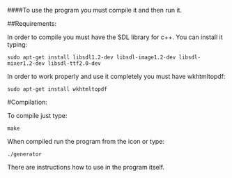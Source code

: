 ####To use the program you must compile it and then run it.

##Requirements:

In order to compile you must have the SDL library for c++. You can install it typing:
```
sudo apt-get install libsdl1.2-dev libsdl-image1.2-dev libsdl-mixer1.2-dev libsdl-ttf2.0-dev
```
In order to work properly and use it completely you must have wkhtmltopdf:
```
sudo apt-get install wkhtmltopdf
```
#Compilation:

To compile just type:
```
make
```
When compiled run the program from the icon or type:
```
./generator
```
There are instructions how to use in the program itself.
